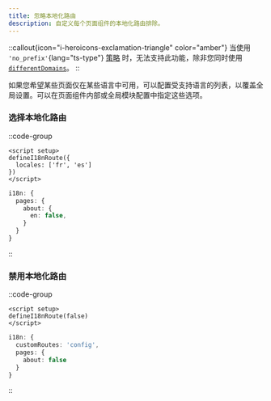 ```yaml
---
title: 忽略本地化路由
description: 自定义每个页面组件的本地化路由排除。
---
```


::callout{icon="i-heroicons-exclamation-triangle" color="amber"}
当使用 `'no_prefix'`{lang="ts-type"} [策略](/docs/guide) 时，无法支持此功能，除非您同时使用 [`differentDomains`](/docs/guide/different-domains)。
::

如果您希望某些页面仅在某些语言中可用，可以配置受支持语言的列表，以覆盖全局设置。可以在页面组件内部或全局模块配置中指定这些选项。

### 选择本地化路由

::code-group

```vue [pages/about.vue]
<script setup>
defineI18nRoute({
  locales: ['fr', 'es']
})
</script>
```

```ts [nuxt.config.ts]
i18n: {
  pages: {
    about: {
      en: false,
    }
  }
}
```

::

### 禁用本地化路由

::code-group

```vue [pages/about.vue]
<script setup>
defineI18nRoute(false)
</script>
```

```ts {}[nuxt.config.ts]
i18n: {
  customRoutes: 'config',
  pages: {
    about: false
  }
}
```

::